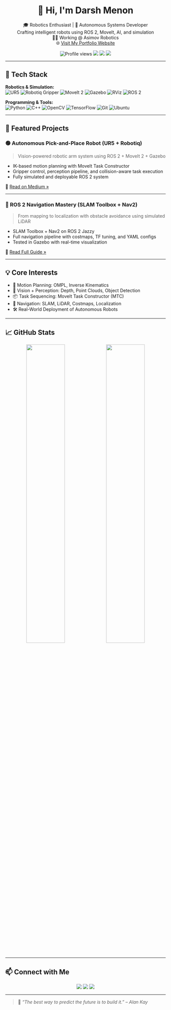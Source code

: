 <h1 align="center">👋 Hi, I'm Darsh Menon</h1>
<p align="center">
🎓 Robotics Enthusiast | 🦾 Autonomous Systems Developer  
<br>Crafting intelligent robots using ROS 2, MoveIt, AI, and simulation  
<br>👨‍💻 Working @ Asimov Robotics  
<br>🌐 <a href="https://darshmenon.github.io/my-portfolio-website/">Visit My Portfolio Website</a>
</p>

<p align="center">
  <img src="https://komarev.com/ghpvc/?username=darshmenon&style=flat-square&color=blue" alt="Profile views" />
  <img src="https://img.shields.io/badge/ROS--2-Jazzy-blue?logo=ros" />
  <img src="https://img.shields.io/badge/Gazebo-Harmonic-lightgrey?logo=gazebo" />
  <img src="https://img.shields.io/badge/MoveIt2-Motion_Planning-purple" />
</p>

---

## 🔧 Tech Stack

**Robotics & Simulation:**  
![UR5](https://img.shields.io/badge/UR5-6DOF--Arm-orange)
![Robotiq Gripper](https://img.shields.io/badge/Robotiq-2F--85-yellowgreen)
![MoveIt 2](https://img.shields.io/badge/MoveIt2-MTC-lightblue)
![Gazebo](https://img.shields.io/badge/Gazebo-Harmonic-9cf)
![RViz](https://img.shields.io/badge/RViz-Visualization-00599C)
![ROS 2](https://img.shields.io/badge/ROS2-Jazzy-22314E?logo=ros)

**Programming & Tools:**  
![Python](https://img.shields.io/badge/Python-3.10-FFD43B?logo=python&logoColor=blue)
![C++](https://img.shields.io/badge/C++-17-00599C?logo=c%2B%2B)
![OpenCV](https://img.shields.io/badge/OpenCV-Image_Processing-orange)
![TensorFlow](https://img.shields.io/badge/TensorFlow-ML-yellow)
![Git](https://img.shields.io/badge/Git-Version_Control-informational)
![Ubuntu](https://img.shields.io/badge/Ubuntu-22.04-E95420?logo=ubuntu)

---

## 🚀 Featured Projects

### 🟢 Autonomous Pick-and-Place Robot (UR5 + Robotiq)
> Vision-powered robotic arm system using ROS 2 + MoveIt 2 + Gazebo

- IK-based motion planning with MoveIt Task Constructor  
- Gripper control, perception pipeline, and collision-aware task execution  
- Fully simulated and deployable ROS 2 system  

🔗 [Read on Medium »](https://medium.com/@darshmenon02/how-i-am-building-an-autonomous-pick-and-place-system-with-ros-2-jazzy-and-gazebo-harmonic-6474cbcc8dc7)

---

### 🔵 ROS 2 Navigation Mastery (SLAM Toolbox + Nav2)
> From mapping to localization with obstacle avoidance using simulated LiDAR

- SLAM Toolbox + Nav2 on ROS 2 Jazzy  
- Full navigation pipeline with costmaps, TF tuning, and YAML configs  
- Tested in Gazebo with real-time visualization  

🔗 [Read Full Guide »](https://medium.com/@darshmenon02/mastering-ros-2-navigation-from-slam-mapping-to-autonomous-obstacle-avoidance-7446e4ff049a)

---

## 💡 Core Interests

- 🤖 Motion Planning: OMPL, Inverse Kinematics  
- 🧠 Vision + Perception: Depth, Point Clouds, Object Detection  
- 📦 Task Sequencing: MoveIt Task Constructor (MTC)  
- 🧭 Navigation: SLAM, LiDAR, Costmaps, Localization  
- 🛠️ Real-World Deployment of Autonomous Robots

---

## 📈 GitHub Stats

<p align="center">
  <img src="https://github-readme-stats.vercel.app/api?username=darshmenon&show_icons=true&theme=tokyonight" width="49%" />
  <img src="https://github-readme-stats.vercel.app/api/top-langs/?username=darshmenon&layout=compact&theme=tokyonight" width="49%" />
</p>

---

## 📫 Connect with Me

<p align="center">
  <a href="https://github.com/darshmenon"><img src="https://img.shields.io/badge/GitHub-darshmenon-181717?logo=github&style=for-the-badge" /></a>
  <a href="https://www.linkedin.com/in/darsh-menon/"><img src="https://img.shields.io/badge/LinkedIn-Darsh%20Menon-blue?logo=linkedin&style=for-the-badge" /></a>
  <a href="https://medium.com/@darshmenon02"><img src="https://img.shields.io/badge/Medium-%40darshmenon02-black?logo=medium&style=for-the-badge" /></a>
</p>

---

> 🧠 _“The best way to predict the future is to build it.” – Alan Kay_

